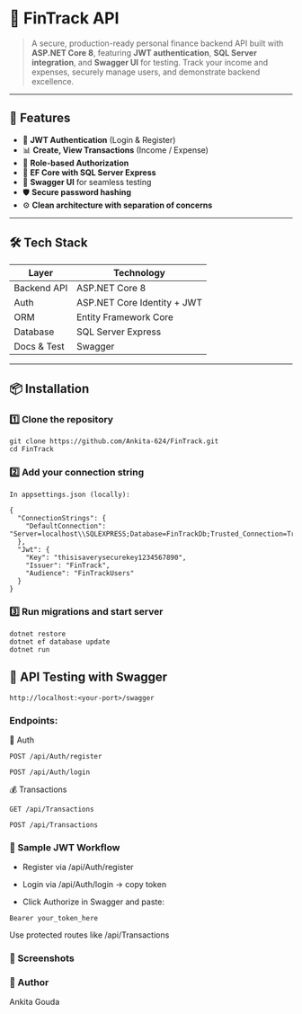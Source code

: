 # 📘 FinTrack API

> A secure, production-ready personal finance backend API built with **ASP.NET Core 8**, featuring **JWT authentication**, **SQL Server integration**, and **Swagger UI** for testing. Track your income and expenses, securely manage users, and demonstrate backend excellence.

---

## 🚀 Features

- 🔐 **JWT Authentication** (Login & Register)
- 📊 **Create, View Transactions** (Income / Expense)
- 📂 **Role-based Authorization**
- 🧩 **EF Core with SQL Server Express**
- 📄 **Swagger UI** for seamless testing
- 🛡️ **Secure password hashing**
- ⚙️ **Clean architecture with separation of concerns**

---

## 🛠 Tech Stack

| Layer        | Technology                        |
|--------------|-----------------------------------|
| Backend API  | ASP.NET Core 8                    |
| Auth         | ASP.NET Core Identity + JWT       |
| ORM          | Entity Framework Core             |
| Database     | SQL Server Express                |
| Docs & Test  | Swagger              |

---

## 📦 Installation

### 1️⃣ Clone the repository

```
git clone https://github.com/Ankita-624/FinTrack.git
cd FinTrack
```

### 2️⃣ Add your connection string
```
In appsettings.json (locally):

{
  "ConnectionStrings": {
    "DefaultConnection": "Server=localhost\\SQLEXPRESS;Database=FinTrackDb;Trusted_Connection=True;TrustServerCertificate=True;MultipleActiveResultSets=true"
  },
  "Jwt": {
    "Key": "thisisaverysecurekey1234567890",
    "Issuer": "FinTrack",
    "Audience": "FinTrackUsers"
  }
}
```

### 3️⃣ Run migrations and start server
```
dotnet restore
dotnet ef database update
dotnet run
```

## 🧪 API Testing with Swagger
```
http://localhost:<your-port>/swagger
```

### Endpoints:
🔑 Auth
```
POST /api/Auth/register

POST /api/Auth/login
```
💰 Transactions
```
GET /api/Transactions

POST /api/Transactions
```

### 🔐 Sample JWT Workflow

- Register via /api/Auth/register

- Login via /api/Auth/login → copy token

- Click Authorize in Swagger and paste:
```
Bearer your_token_here
```
Use protected routes like /api/Transactions


### 📸 Screenshots


### 👤 Author
Ankita Gouda



